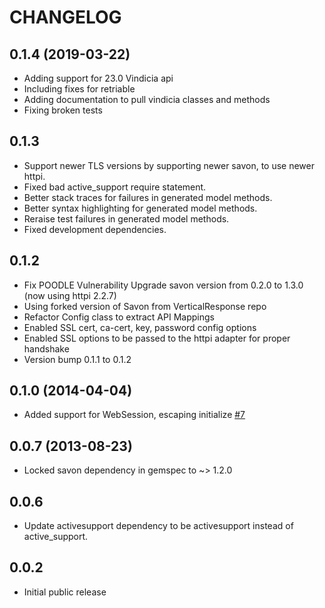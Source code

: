 # CHANGELOG

## 0.1.4 (2019-03-22)
* Adding support for 23.0 Vindicia api
* Including fixes for retriable
* Adding documentation to pull vindicia classes and methods
* Fixing broken tests

## 0.1.3
* Support newer TLS versions by supporting newer savon, to use newer httpi.
* Fixed bad active_support require statement.
* Better stack traces for failures in generated model methods.
* Better syntax highlighting for generated model methods.
* Reraise test failures in generated model methods.
* Fixed development dependencies.

## 0.1.2
* Fix POODLE Vulnerability Upgrade savon version from 0.2.0 to 1.3.0 (now using httpi 2.2.7)
* Using forked version of Savon from VerticalResponse repo
* Refactor Config class to extract API Mappings
* Enabled SSL cert, ca-cert, key, password config options
* Enabled SSL options to be passed to the httpi adapter for proper handshake
* Version bump 0.1.1 to 0.1.2

## 0.1.0 (2014-04-04)

* Added support for WebSession, escaping initialize [#7](https://github.com/agoragames/vindicia-api/pull/7)

## 0.0.7 (2013-08-23)

* Locked savon dependency in gemspec to ~> 1.2.0

## 0.0.6

* Update activesupport dependency to be activesupport instead of active_support.

## 0.0.2

* Initial public release
